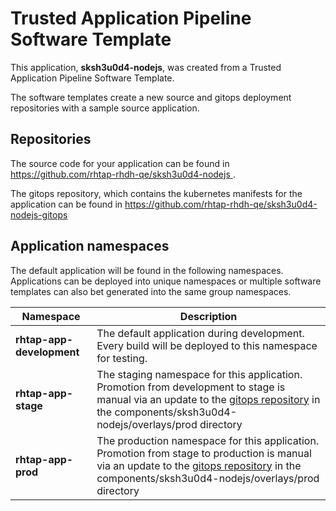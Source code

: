 # Trusted Application Pipeline Software Template

This application, **sksh3u0d4-nodejs**, was created from a Trusted Application Pipeline Software Template.

The software templates create a new source and gitops deployment repositories with a sample source application. 

## Repositories

The source code for your application can be found in [https://github.com/rhtap-rhdh-qe/sksh3u0d4-nodejs ](https://github.com/rhtap-rhdh-qe/sksh3u0d4-nodejs ).
 
The gitops repository, which contains the kubernetes manifests for the application can be found in 
[https://github.com/rhtap-rhdh-qe/sksh3u0d4-nodejs-gitops ](https://github.com/rhtap-rhdh-qe/sksh3u0d4-nodejs-gitops ) 

## Application namespaces 

The default application will be found in the following namespaces. Applications can be deployed into unique namespaces or multiple software templates can also bet generated into the same group namespaces.  

|  Namespace   |  Description   |  
| -------- | -------- |   
| **rhtap-app-development** | The default application during development. Every build will be deployed to this namespace for testing. | 
| **rhtap-app-stage** | The staging namespace for this application. Promotion from development to stage is manual via an update to the [gitops repository](https://github.com/rhtap-rhdh-qe/sksh3u0d4-nodejs-gitops ) in the components/sksh3u0d4-nodejs/overlays/prod directory |  
| **rhtap-app-prod** | The production namespace for this application. Promotion from stage to production is manual via an update to the [gitops repository](https://github.com/rhtap-rhdh-qe/sksh3u0d4-nodejs-gitops ) in the components/sksh3u0d4-nodejs/overlays/prod directory | 